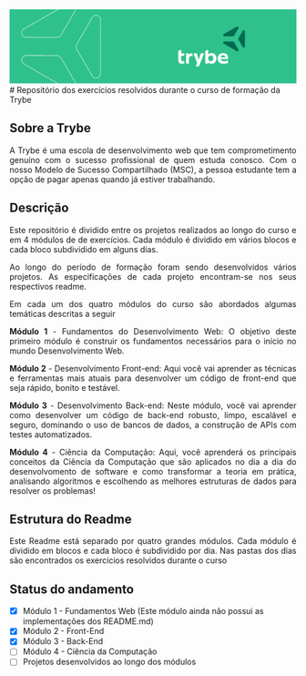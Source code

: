 <img alt="capa da trybe" src="/images/CAPA_LINKEDIN_PERFIL_PESSOAL03.png" />
# Repositório dos exercícios resolvidos durante o curso de formação da Trybe

## Sobre a Trybe
<p align="justify">
      A Trybe é uma escola de desenvolvimento web que tem comprometimento genuíno com o sucesso profissional de quem estuda conosco. 
      Com o nosso Modelo de Sucesso    Compartilhado (MSC), a pessoa estudante tem a opção de pagar apenas quando já estiver trabalhando.
</p>

## Descrição
<p align="justify">
      Este repositório é dividido entre os projetos realizados ao longo do curso e em 4 módulos de de exercícios. Cada módulo é dividido em vários blocos e cada bloco subdividido em alguns dias.
</p>
<p align="justify">
      Ao longo do período de formação foram sendo desenvolvidos vários projetos. As especificações de cada projeto encontram-se nos seus respectivos readme.
</p>
<p align="justify">
      Em cada um dos quatro módulos do curso são abordados algumas temáticas descritas a seguir
</p>
<p align="justify">
      <strong>Módulo 1</strong> - Fundamentos do Desenvolvimento Web: O objetivo deste primeiro módulo é construir os fundamentos necessários para o início no mundo Desenvolvimento Web.
</p>
<p align="justify">
      <strong>Módulo 2</strong> - Desenvolvimento Front-end: Aqui você vai aprender as técnicas e ferramentas mais atuais para desenvolver um código de front-end que seja rápido, bonito e testável.
</p>
<p align="justify">
      <strong>Módulo 3</strong> - Desenvolvimento Back-end: Neste módulo, você vai aprender como desenvolver um código de back-end robusto, limpo, escalável e seguro, dominando o uso de bancos de dados, a construção de APIs com testes automatizados.
</p>
<p align="justify">
      <strong>Módulo 4</strong> - Ciência da Computação: Aqui, você aprenderá os principais conceitos da Ciência da Computação que são aplicados no dia a dia do desenvolvomento de software e como transformar a teoria em prática, analisando algoritmos e escolhendo as melhores estruturas de dados para resolver os problemas!
</p>

## Estrutura do Readme

<p align="justify">
    Este Readme está separado por quatro grandes módulos. Cada módulo é dividido em blocos e cada bloco é subdividido por dia. Nas pastas dos dias são encontrados os exercícios resolvidos durante o curso  
</p>

## Status do andamento

- [X] Módulo 1 - Fundamentos Web (Este módulo ainda não possui as implementações dos README.md)
- [X] Módulo 2 - Front-End
- [X] Módulo 3 - Back-End
- [ ] Módulo 4 - Ciência da Computação
- [ ] Projetos desenvolvidos ao longo dos módulos

